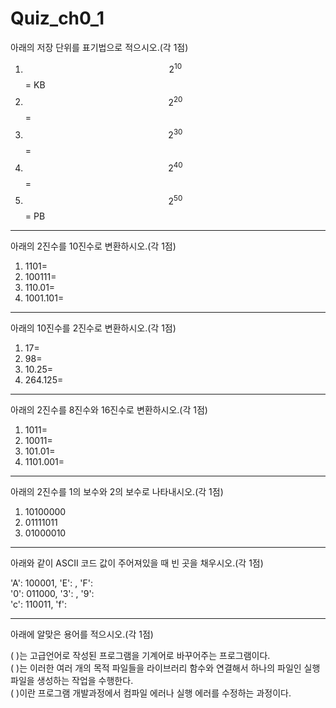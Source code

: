 # Quiz\_ch0\_1

아래의 저장 단위를 표기법으로 적으시오.(각 1점)

1. $$2^{10}$$= KB
2. $$2^{20}$$=
3. $$2^{30}$$=
4. $$2^{40}$$=
5. $$2^{50}$$= PB

***

아래의 2진수를 10진수로 변환하시오.(각 1점)

1. 1101=
2. 100111=
3. 110.01=
4. 1001.101=

***

아래의 10진수를 2진수로 변환하시오.(각 1점)

1. 17=
2. 98=
3. 10.25=
4. 264.125=

***

아래의 2진수를 8진수와 16진수로 변환하시오.(각 1점)

1. 1011=
2. 10011=
3. 101.01=
4. 1101.001=

***

아래의 2진수를 1의 보수와 2의 보수로 나타내시오.(각 1점)

1. 10100000
2. 01111011
3. 01000010

***

아래와 같이 ASCII 코드 값이 주어져있을 때 빈 곳을 채우시오.(각 1점)

'A': 100001, 'E':                 , 'F':\
'0': 011000, '3':                 , '9':\
'c': 110011,    'f':

***

아래에 알맞은 용어를 적으시오.(각 1점)

(           )는 고급언어로 작성된 프로그램을 기계어로 바꾸어주는 프로그램이다.\
(           )는 이러한 여러 개의 목적 파일들을 라이브러리 함수와 연결해서 하나의 파일인 실행 파일을 생성하는 작업을 수행한다.\
(           )이란 프로그램 개발과정에서 컴파일 에러나 실행 에러를 수정하는 과정이다.

